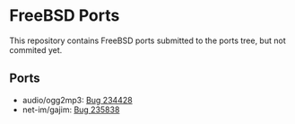 # FreeBSD Ports

This repository contains FreeBSD ports submitted to the ports tree, but not
commited yet.

## Ports

* audio/ogg2mp3: [Bug 234428](https://bugs.freebsd.org/bugzilla/show_bug.cgi?id=234428)
* net-im/gajim: [Bug 235838](https://bugs.freebsd.org/bugzilla/show_bug.cgi?id=235838)

